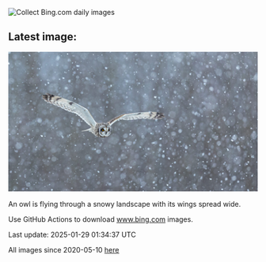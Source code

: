 ![Collect Bing.com daily images](https://github.com/counter2015/bing-daily-images/workflows/Collect%20Bing.com%20daily%20images/badge.svg)
## Latest image:
![](images/FlyingOwl.jpg)

An owl is flying through a snowy landscape with its wings spread wide.

Use GitHub Actions to download www.bing.com images.

Last update: 2025-01-29 01:34:37 UTC

All images since 2020-05-10 [here](https://github.com/counter2015/bing-daily-images/tree/master/images)
